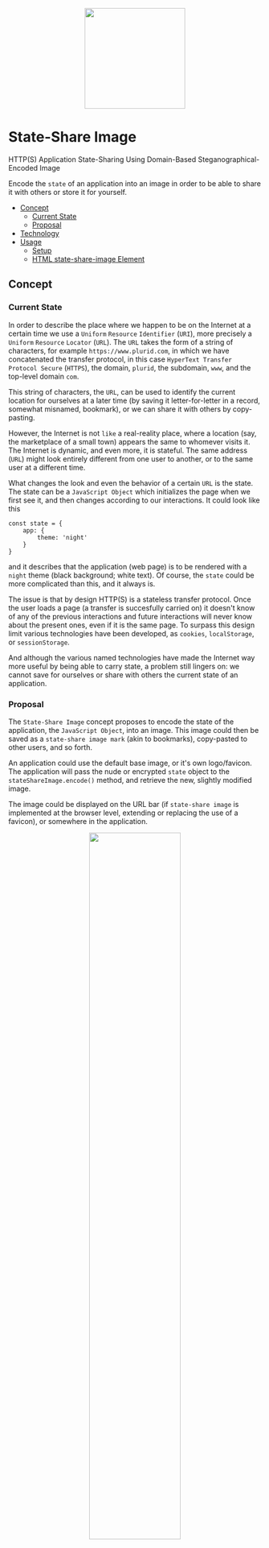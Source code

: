 <p align="center">
    <img src="https://raw.githubusercontent.com/plurid/state-share-image/master/about/identity/state-share-image-logo-rounded.png" height="200px">
</p>



# State-Share Image

HTTP(S) Application State-Sharing Using Domain-Based Steganographical-Encoded Image

Encode the `state` of an application into an image in order to be able to share it with others or store it for yourself.


+ [Concept](#concept)
    + [Current State](#current-state)
    + [Proposal](#proposal)
+ [Technology](#technology)
+ [Usage](#usage)
    + [Setup](#setup)
    + [HTML state-share-image Element](#html-state-share-image-element)



## Concept

### Current State

In order to describe the place where we happen to be on the Internet at a certain time we use a `Uniform` `Resource` `Identifier` (`URI`), more precisely a `Uniform` `Resource` `Locator` (`URL`). The `URL` takes the form of a string of characters, for example `https://www.plurid.com`, in which we have concatenated the transfer protocol, in this case `HyperText Transfer Protocol Secure` (`HTTPS`), the domain, `plurid`, the subdomain, `www`, and the top-level domain `com`.

This string of characters, the `URL`, can be used to identify the current location for ourselves at a later time (by saving it letter-for-letter in a record, somewhat misnamed, bookmark), or we can share it with others by copy-pasting.

However, the Internet is not `like` a real-reality place, where a location (say, the marketplace of a small town) appears the same to whomever visits it. The Internet is dynamic, and even more, it is stateful. The same address (`URL`) might look entirely different from one user to another, or to the same user at a different time.

What changes the look and even the behavior of a certain `URL` is the state. The state can be a `JavaScript Object` which initializes the page when we first see it, and then changes according to our interactions. It could look like this

    const state = {
        app: {
            theme: 'night'
        }
    }

and it describes that the application (web page) is to be rendered with a `night` theme (black background; white text). Of course, the `state` could be more complicated than this, and it always is.

The issue is that by design HTTP(S) is a stateless transfer protocol. Once the user loads a page (a transfer is succesfully carried on) it doesn't know of any of the previous interactions and future interactions will never know about the present ones, even if it is the same page. To surpass this design limit various technologies have been developed, as `cookies`, `localStorage`, or `sessionStorage`.

And although the various named technologies have made the Internet way more useful by being able to carry state, a problem still lingers on: we cannot save for ourselves or share with others the current state of an application.



### Proposal

The `State-Share Image` concept proposes to encode the state of the application, the `JavaScript Object`, into an image. This image could then be saved as a `state-share image mark` (akin to bookmarks), copy-pasted to other users, and so forth.

An application could use the default base image, or it's own logo/favicon. The application will pass the nude or encrypted `state` object to the `stateShareImage.encode()` method, and retrieve the new, slightly modified image.

The image could be displayed on the URL bar (if `state-share image` is implemented at the browser level, extending or replacing the use of a favicon), or somewhere in the application.

<p align="center">
    <img src="https://raw.githubusercontent.com/plurid/state-share-image/master/about/docs/images/fav-url-state-img.png" width="60%">
    <img src="https://raw.githubusercontent.com/plurid/state-share-image/master/about/docs/images/url-domain-based-state-img.png" width="60%">
</p>

When the new, state-containing image is received by the application, it differentiates the base image and transforms the difference from image pixel data to the `state` object. The `state` object is then used to initialize the application with the new state.



## Technology

The stringified `state` object, nude or encrypted, is converted to binary code, 32 bits per character.

The `state` object

    {
        app: {
            theme: 'night'
        }
    }

is read as the 25 characters-long string

    {"app":{"theme":"night"}}

and becomes

    00000000000000000000000001111011 00000000000000000000000000100010 00000000000000000000000001100001 00000000000000000000000001110000 00000000000000000000000001110000 00000000000000000000000000100010 00000000000000000000000000111010 00000000000000000000000001111011 00000000000000000000000000100010 00000000000000000000000001110100 00000000000000000000000001101000 00000000000000000000000001100101 00000000000000000000000001101101 00000000000000000000000001100101 00000000000000000000000000100010 00000000000000000000000000111010 00000000000000000000000000100010 00000000000000000000000001101110 00000000000000000000000001101001 00000000000000000000000001100111 00000000000000000000000001101000 00000000000000000000000001110100 00000000000000000000000000100010 00000000000000000000000001111101 00000000000000000000000001111101

(spaces added for viewing purposes)


The used image (default or domain-based) is represented as an `Uint8ClampedArray` of the channels of each pixel `[R, G, B, A, R, G, B, A, ...]` (`Red`, `Green`, `Blue`, `Alpha`).

The default base image has a resolution dependant on the length of the `state` string, allowing for unoptimized storage between 1.250 and 1.2 million `LSB`-based `state` string characters, and starts as

    [88, 27, 56, 255, 88, 27, 56, 255, ... ]


Each bit of the binary string of the `state` object is added to the binary value of each entry in the pixel's channels `Uint8ClampedArray`. The default steganographical method of addition is `LSB` (Least Significant Bit) which obtains a slightly, human-eye imperceptible modified image. Another method, specified at generation time, can be `MSB` (Most Significant Bit), and it will obtain an image deviated from the base image to a greater extent.

To decode the `state` object from the obtained `state-share image` the reverse order of operations is applied.



## Usage

### Setup

Add the `state-share-image` script to the application (or install with `npm`).

    npm install state-share-image

Define the `state` object for the application.

Define the base domain image within a `meta` tag

    <meta property="state-share-image" content="/path/to/image.png">

If no image is defined, then the default one is used, based on the `state` string length

    100 pixels × 100 pixels × 4 color channels =  40.000 bits =  1.250 state string characters ≈ 10.36 kB
    200 pixels × 200 pixels × 4 color channels = 160.000 bits =  5.000 state string characters ≈ 18.16 kB
    400 pixels × 400 pixels × 4 color channels = 640.000 bits = 20.000 state string characters ≈ 33.25 kB

If the state string length is greater than the default images, a bigger one is created:

     800 pixels ×  800 pixels × 4 color channels =  2.560.000 bits =    80.000 state string characters ≈  64.01 kB
    1600 pixels × 1600 pixels × 4 color channels = 10.240.000 bits =   320.000 state string characters ≈ 127.85 kB
    3200 pixels × 3200 pixels × 4 color channels = 40.960.000 bits = 1.280.000 state string characters ≈ 357.08 kB

Encode the `state` object using `stateShareImage.encode(stateObject)`, get `imageData` and pass it as `src` attribute to the `state-share-image` element.

    imageData = await stateShareImage.encode(stateObject);
    stateShareImageHTMLElement.src = imageData;

For a secure state encoding and sharing process, the `state` object can be stringified and encrypted before passing it to the `stateShareImage.encode()` method.

If the state-share-image element has no `src` it uses a default one for viewing purposes.

To obtain the `state` object from an image which contains one, pass the image data to the `stateShareImage.decode()` method. If the `state` object was encrypted prior to encoding, it must be decrypted after receiving it from the method.

Listen on the window for the `stateshareimage` event and initialize the state of the application with the state obtained from decoding (and decrypting) the `event.detail` image data.

    window.addEventListener('stateshareimage', async (event) => {
        appState = await stateShareImage.decode(event.detail);
    });

Setup a state action to update the `<state-share-image>` `src` attribute after each state change.

The `encode` and `decode` methods can have a secondary, optional argument, `method: string`, specifiying the type of steganography. Currently supported methods are:

    'LSB' // Least Significant Bit - default
    'MSB' // Most Significant Bit



### HTML `state-share-image` Element

<p align="center">
    <img src="https://raw.githubusercontent.com/plurid/state-share-image/master/about/docs/images/state-share-image-element.png" height="120px">
</p>

The `<state-share-image>` HTML element allows for easy manipulation (copy-pasting) of state images.

The element displays the current `state` image.

`ctrl/cmd` + `click` copies the state-share image to clipboard as `data:image/png;base64`.

`alt/opt` + `click` pastes from clipboard a state-share image, if previously copied.

A single click opens a contextual menu with the options to `Copy State Share Image` and `Paste State Share Image` if a state-share image was previously copied.

Browser Support: due to Chrome being the only one with `navigator.clipboard.readText()` support, for Firefox/Safari and others clicking on `Paste State Share Image` will reveal an `input` field and a `Paste` button.

When a new state is pasted in the `<state-share-image>` element a `stateshareimage` `CustomEvent()` is emitted with the image data in the `event.detail` property.
